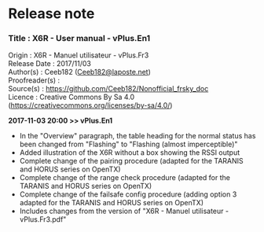 
# Release note

### Title : X6R - User manual - vPlus.En1  
Origin : X6R - Manuel utilisateur - vPlus.Fr3  
Release Date : 2017/11/03  
Author(s) : Ceeb182 (Ceeb182@laposte.net)  
Proofreader(s) :  
Source(s) : https://github.com/Ceeb182/Nonofficial_frsky_doc  
Licence : Creative Commons By Sa 4.0 (https://creativecommons.org/licenses/by-sa/4.0/)  


**2017-11-03 20:00 >> vPlus.En1**
- In the "Overview" paragraph, the table heading for the normal status has been changed from "Flashing" to "Flashing (almost imperceptible)"
- Added illustration of the X6R without a box showing the RSSI output
- Complete change of the pairing procedure (adapted for the TARANIS and HORUS series on OpenTX)
- Complete change of the range check procedure (adapted for the TARANIS and HORUS series on OpenTX)
- Complete change of the failsafe config procedure (adding option 3 adapted for the TARANIS and HORUS series on OpenTX)  
- Includes changes from the version of "X6R - Manuel utilisateur - vPlus.Fr3.pdf"